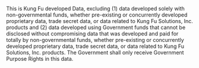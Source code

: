 This is Kung Fu developed Data, excluding (1) data developed solely with non-governmental funds, whether pre-existing or concurrently developed proprietary data, trade secret data, or data related to Kung Fu Solutions, Inc. products and (2) data developed using Government funds that cannot be disclosed without compromising data that was developed and paid for totally by non-governmental funds, whether pre-existing or concurrently developed proprietary data, trade secret data, or data related to Kung Fu Solutions, Inc. products.  The Government shall only receive Government Purpose Rights in this data.